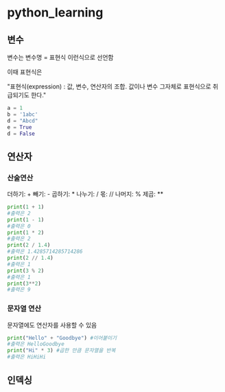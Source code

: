 # python_learning

## 변수
변수는 변수명 = 표현식 이런식으로 선언함

이때 표현식은

"표현식(expression) : 값, 변수, 연산자의 조합. 값이나 변수 그자체로 표현식으로 취급되기도 한다."

```python
a = 1
b = '1abc'
d = "Abcd"
e = True
d = False
```

## 연산자
### 산술연산
더하기: +
빼기: -
곱하기: *
나누기: /
몫: //
나머지: %
제곱: **

```python
print(1 + 1)
#출력은 2
print(1 - 1)
#출력은 0
print(1 * 2)
#출력은 2
print(2 / 1.4)
#출력은 1.4285714285714286
print(2 // 1.4)
#출력은 1
print(3 % 2)
#출력은 1
print(3**2)
#출력은 9
```

### 문자열 연산
문자열에도 연산자를 사용할 수 있음

```python
print("Hello" + "Goodbye") #이어붙이기
#출력은 HelloGoodbye
print("Hi" * 3) #곱한 만큼 문자열을 반복
#출력은 HiHiHi
```

## 인덱싱

